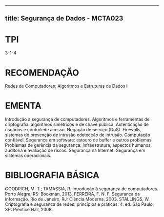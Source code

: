
---
title: Segurança de Dados - MCTA023 
---

# TPI

3-1-4

# RECOMENDAÇÃO

Redes de Computadores; Algoritmos e Estruturas de Dados I

# EMENTA

Introdução à segurança de computadores. Algoritmos e ferramentas de criptografia: algoritmos simétricos e de chave pública. Autenticação de usuários e controlede acesso. Negação de serviço (DoS). Firewalls, sistemas de prevenção de intrusão edetecção de intrusão. Computação confiável. Segurança em software: estouro de buffer e outros problemas. Problemas de gerência da segurança: infraestrutura, aspectos humanos, auditoria e avaliação de riscos. Segurança na Internet. Segurança em sistemas operacionais.

# BIBLIOGRAFIA BÁSICA

GOODRICH, M. T.; TAMASSIA, R. Introdução à segurança de computadores. Porto Alegre, RS: Bookman, 2013.
FERREIRA, F. N. F. Segurança da informação. Rio de Janeiro, RJ: Ciência Moderna, 2003.
STALLINGS, W. Criptografia e segurança de redes: princípios e práticas. 4. ed. São Paulo, SP: Prentice Hall, 2008.
        